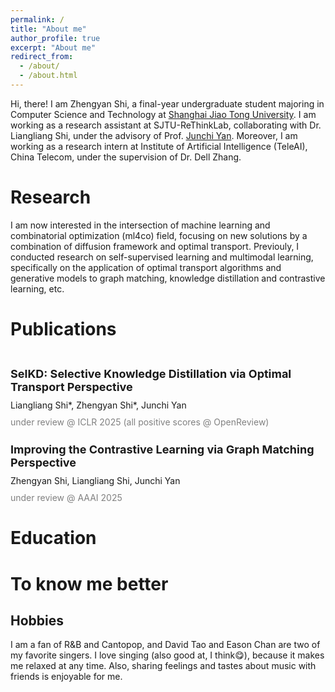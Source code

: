 ```yaml
---
permalink: /
title: "About me"
author_profile: true
excerpt: "About me"
redirect_from: 
  - /about/
  - /about.html
---
```


Hi, there! I am Zhengyan Shi, a final-year undergraduate student majoring in Computer Science and Technology at [Shanghai Jiao Tong University](https://www.sjtu.edu.cn/). I am working as a research assistant at SJTU-ReThinkLab, collaborating with Dr. Liangliang Shi, under the advisory of Prof. [Junchi Yan](https://thinklab.sjtu.edu.cn/). Moreover, I am working as a research intern at Institute of Artificial Intelligence (TeleAI), China Telecom, under the supervision of Dr. Dell Zhang.

Research
=====

I am now interested in the intersection of machine learning and combinatorial optimization (ml4co) field, focusing on new solutions by a combination of diffusion framework and optimal transport. Previouly, I conducted research on self-supervised learning and multimodal learning, specifically on the application of optimal transport algorithms and generative models to graph matching, knowledge distillation and contrastive learning, etc.



Publications
======

<div style="display: flex; align-items: center;">
    <div>
        <h3 style="font-size: 18px; font-weight: bold; margin-bottom: 10px;">
            SelKD: Selective Knowledge Distillation via Optimal Transport Perspective
        </h3>
        <div style="font-size: 14px; margin-bottom: 10px;">
            Liangliang Shi*, Zhengyan Shi*, Junchi Yan
        </div>
        <div style="font-size: 14px; color: gray;">
            under review @ ICLR 2025 (all positive scores @ OpenReview)
        </div>
<!--         <div style="font-size: 14px; margin-top: 10px;">
            <a href="https://arxiv.org/abs/2308.10848" style="text-decoration: none; color: blue;">[paper]</a>
            <a href="https://github.com/OpenBMB/AgentVerse" style="text-decoration: none; color: blue;">[code]</a>
        </div> -->
    </div>
</div>

<div style="display: flex; align-items: center;">
    <div>
        <h3 style="font-size: 18px; font-weight: bold; margin-bottom: 10px;">
            Improving the Contrastive Learning via Graph Matching Perspective
        </h3>
        <div style="font-size: 14px; margin-bottom: 10px;">
            Zhengyan Shi, Liangliang Shi, Junchi Yan
        </div>
        <div style="font-size: 14px; color: gray;">
            under review @ AAAI 2025
        </div>
<!--         <div style="font-size: 14px; margin-top: 10px;">
            <a href="https://arxiv.org/abs/2308.10848" style="text-decoration: none; color: blue;">[paper]</a>
            <a href="https://github.com/OpenBMB/AgentVerse" style="text-decoration: none; color: blue;">[code]</a>
        </div> -->
    </div>
</div>

Education
======

To know me better
======

Hobbies
------
I am a fan of R&B and Cantopop, and David Tao and Eason Chan are two of my favorite singers. I love singing (also good at, I think😋), because it makes me relaxed at any time. Also, sharing feelings and tastes about music with friends is enjoyable for me.

